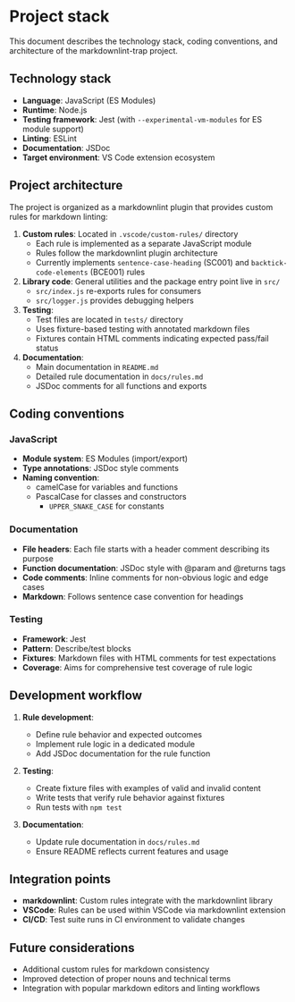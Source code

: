 # Project stack

This document describes the technology stack, coding conventions, and architecture of the markdownlint-trap project.

## Technology stack

- **Language**: JavaScript (ES Modules)
- **Runtime**: Node.js
- **Testing framework**: Jest (with `--experimental-vm-modules` for ES module support)
- **Linting**: ESLint
- **Documentation**: JSDoc
- **Target environment**: VS Code extension ecosystem

## Project architecture

The project is organized as a markdownlint plugin that provides custom rules for markdown linting:

1. **Custom rules**: Located in `.vscode/custom-rules/` directory
   - Each rule is implemented as a separate JavaScript module
   - Rules follow the markdownlint plugin architecture
   - Currently implements `sentence-case-heading` (SC001) and `backtick-code-elements` (BCE001) rules
2. **Library code**: General utilities and the package entry point live in `src/`
   - `src/index.js` re-exports rules for consumers
   - `src/logger.js` provides debugging helpers
3. **Testing**:
   - Test files are located in `tests/` directory
   - Uses fixture-based testing with annotated markdown files
   - Fixtures contain HTML comments indicating expected pass/fail status
4. **Documentation**:
   - Main documentation in `README.md`
   - Detailed rule documentation in `docs/rules.md`
   - JSDoc comments for all functions and exports

## Coding conventions

<!-- markdownlint-disable-next-line sentence-case-heading -->
### JavaScript

- **Module system**: ES Modules (import/export)
- **Type annotations**: JSDoc style comments
- **Naming convention**:
  - camelCase for variables and functions
  - PascalCase for classes and constructors
    - `UPPER_SNAKE_CASE` for constants

### Documentation

- **File headers**: Each file starts with a header comment describing its purpose
- **Function documentation**: JSDoc style with @param and @returns tags
- **Code comments**: Inline comments for non-obvious logic and edge cases
- **Markdown**: Follows sentence case convention for headings

### Testing

- **Framework**: Jest
- **Pattern**: Describe/test blocks
- **Fixtures**: Markdown files with HTML comments for test expectations
- **Coverage**: Aims for comprehensive test coverage of rule logic

## Development workflow

1. **Rule development**:
   - Define rule behavior and expected outcomes
   - Implement rule logic in a dedicated module
   - Add JSDoc documentation for the rule function

2. **Testing**:
   - Create fixture files with examples of valid and invalid content
   - Write tests that verify rule behavior against fixtures
   - Run tests with `npm test`

3. **Documentation**:
   - Update rule documentation in `docs/rules.md`
   - Ensure README reflects current features and usage

## Integration points

- **markdownlint**: Custom rules integrate with the markdownlint library
- **VSCode**: Rules can be used within VSCode via markdownlint extension
- **CI/CD**: Test suite runs in CI environment to validate changes

## Future considerations

- Additional custom rules for markdown consistency
- Improved detection of proper nouns and technical terms
- Integration with popular markdown editors and linting workflows
